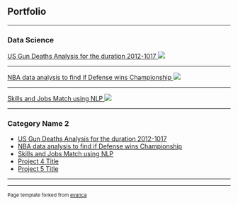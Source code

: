 ## Portfolio

---

### Data Science 

[US Gun Deaths Analysis for the duration 2012-1017 ](/sample_page)
<img src="images/dummy_thumbnail.jpg?raw=true"/>

---
[NBA data analysis to find if Defense wins Championship ](/pdf/sample_presentation.pdf)
<img src="images/dummy_thumbnail.jpg?raw=true"/>

---
[Skills and Jobs Match using NLP ](http://example.com/)
<img src="images/dummy_thumbnail.jpg?raw=true"/>

---

### Category Name 2

- [US Gun Deaths Analysis for the duration 2012-1017](https://github.com/SharmaBhumi/Project-1)
- [NBA data analysis to find if Defense wins Championship](https://github.com/SharmaBhumi/Project-02-NBA-Analysis)
- [Skills and Jobs Match using NLP ](https://github.com/SharmaBhumi/ML_Skills_Match)
- [Project 4 Title](http://example.com/)
- [Project 5 Title](http://example.com/)

---




---
<p style="font-size:11px">Page template forked from <a href="https://github.com/evanca/quick-portfolio">evanca</a></p>
<!-- Remove above link if you don't want to attibute -->
